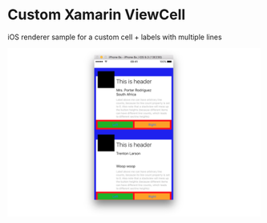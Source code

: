 # Custom Xamarin ViewCell

iOS renderer sample for a custom cell + labels with multiple lines

![Screenshot](screenshot.png)

